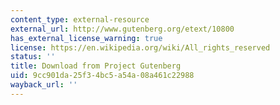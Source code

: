 ```yaml
---
content_type: external-resource
external_url: http://www.gutenberg.org/etext/10800
has_external_license_warning: true
license: https://en.wikipedia.org/wiki/All_rights_reserved
status: ''
title: Download from Project Gutenberg
uid: 9cc901da-25f3-4bc5-a54a-08a461c22988
wayback_url: ''
---
```

